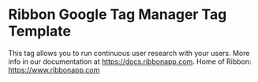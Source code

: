 # Ribbon Google Tag Manager Tag Template

This tag allows you to run continuous user research with your users. More info in our documentation at https://docs.ribbonapp.com. Home of Ribbon: https://www.ribbonapp.com
